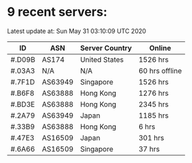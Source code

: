 # 9 recent servers:

Latest update at: Sun May 31 03:10:09 UTC 2020

| ID | ASN | Server Country | Online |
| -- | --- | -------------- | ------ |
| #.D09B | AS174 | United States | 1526 hrs |
| #.03A3 | N/A | N/A | 60 hrs offline |
| #.7F1D | AS63949 | Singapore | 1526 hrs |
| #.B6F8 | AS63888 | Hong Kong | 1276 hrs |
| #.BD3E | AS63888 | Hong Kong | 2345 hrs |
| #.2A79 | AS63949 | Japan | 1185 hrs |
| #.33B9 | AS63888 | Hong Kong | 6 hrs |
| #.47E3 | AS16509 | Japan | 301 hrs |
| #.6A66 | AS16509 | Singapore | 37 hrs |

